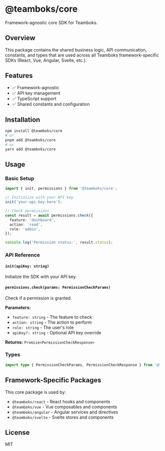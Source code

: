 # @teamboks/core

Framework-agnostic core SDK for Teamboks.

## Overview

This package contains the shared business logic, API communication, constants, and types that are used across all Teamboks framework-specific SDKs (React, Vue, Angular, Svelte, etc.).

## Features

- ✅ Framework-agnostic
- ✅ API key management
- ✅ TypeScript support
- ✅ Shared constants and configuration

## Installation

```bash
npm install @teamboks/core
# or
pnpm add @teamboks/core
# or  
yarn add @teamboks/core
```

## Usage

### Basic Setup

```typescript
import { init, permissions } from '@teamboks/core';

// Initialize with your API key
init('your-api-key-here');

// Check permissions
const result = await permissions.check({
  feature: 'dashboard',
  action: 'read',
  role: 'admin',
});

console.log('Permission status:', result.status);
```

### API Reference

#### `init(apiKey: string)`

Initialize the SDK with your API key.

#### `permissions.check(params: PermissionCheckParams)`

Check if a permission is granted.

**Parameters:**
- `feature: string` - The feature to check
- `action: string` - The action to perform 
- `role: string` - The user's role
- `apiKey?: string` - Optional API key override

**Returns:** `Promise<PermissionCheckResponse>`

### Types

```typescript
import type { PermissionCheckParams, PermissionCheckResponse } from '@teamboks/core';
```

## Framework-Specific Packages

This core package is used by:
- `@teamboks/react` - React hooks and components
- `@teamboks/vue` - Vue composables and components  
- `@teamboks/angular` - Angular services and directives
- `@teamboks/svelte` - Svelte stores and components

## License

MIT 